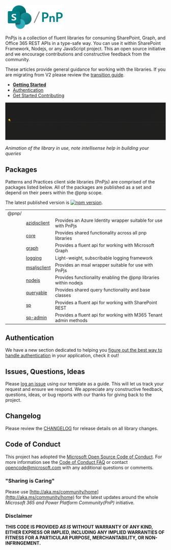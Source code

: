 ![SharePoint Patterns and Practices Logo](https://raw.githubusercontent.com/pnp/media/master/pnp-logos-sp/png/1x/SharePoint_PnP_mark_fullcolor.png)

PnPjs is a collection of fluent libraries for consuming SharePoint, Graph, and Office 365 REST APIs in a type-safe way. You can use it within SharePoint Framework, Nodejs, or any JavaScript project. This an open source initiative and we encourage contributions and constructive feedback from the community.

These articles provide general guidance for working with the libraries. If you are migrating from V2 please review the [transition guide](transition-guide.md).

* **[Getting Started](getting-started.md)**
* [Authentication](concepts/authentication.md)
* [Get Started Contributing](contributing/index.md)

![Fluent API in action](img/PnPjsFluentAPI.gif)

_Animation of the library in use, note intellisense help in building your queries_

## Packages

Patterns and Practices client side libraries (PnPjs) are comprised of the packages listed below. All of the packages are published as a set and depend on their peers within the @pnp scope.

The latest published version is [![npm version](https://badge.fury.io/js/%40pnp%2Fcore.svg)](https://badge.fury.io/js/%40pnp%2Fcore).

|     ||  |
| ---| -------------|-------------|
| @pnp/| | |
|| [azidjsclient](./concepts/auth-nodejs)  | Provides an Azure Identity wrapper suitable for use with PnPjs |
|| [core](./packages#core)  | Provides shared functionality across all pnp libraries |
|| [graph](./packages#graph) | Provides a fluent api for working with Microsoft Graph |
|| [logging](./packages#logging) | Light-weight, subscribable logging framework |
|| [msaljsclient](./concepts/authentication)  | Provides an msal wrapper suitable for use with PnPjs |
|| [nodejs](./packages#nodejs) | Provides functionality enabling the @pnp libraries within nodejs |
|| [queryable](./packages#queryable) | Provides shared query functionality and base classes |
|| [sp](./packages#sp) | Provides a fluent api for working with SharePoint REST |
|| [sp-admin](./packages#sp-admin) | Provides a fluent api for working with M365 Tenant admin methods |

## Authentication

We have a new section dedicated to helping you [figure out the best way to handle authentication](concepts/authentication.md) in your application, check it out!

## Issues, Questions, Ideas

Please [log an issue](https://github.com/pnp/pnpjs/issues) using our template as a guide. This will let us track your request and ensure we respond. We appreciate any constructive feedback, questions, ideas, or bug reports with our thanks for giving back to the project.

## Changelog

Please review the [CHANGELOG](https://github.com/pnp/pnpjs/blob/main/CHANGELOG.md) for release details on all library changes.

## Code of Conduct

This project has adopted the [Microsoft Open Source Code of Conduct](https://opensource.microsoft.com/codeofconduct/). For more information see the [Code of Conduct FAQ](https://opensource.microsoft.com/codeofconduct/faq/) or contact [opencode@microsoft.com](mailto:opencode@microsoft.com) with any additional questions or comments.

### "Sharing is Caring"

Please use [http://aka.ms/community/home](http://aka.ms/community/home) for the latest updates around the whole *Microsoft 365 and Power Platform Community(PnP)* initiative.

### Disclaimer

**THIS CODE IS PROVIDED _AS IS_ WITHOUT WARRANTY OF ANY KIND, EITHER EXPRESS OR IMPLIED, INCLUDING ANY IMPLIED WARRANTIES OF FITNESS FOR A PARTICULAR PURPOSE, MERCHANTABILITY, OR NON-INFRINGEMENT.**
